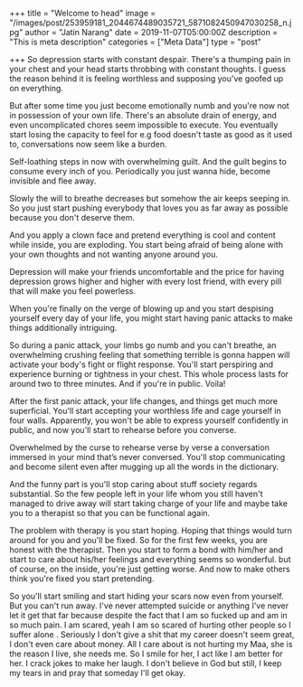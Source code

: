 +++
title = "Welcome to head"
image = "/images/post/253959181_2044674489035721_5871082450947030258_n.jpg"
author = "Jatin Narang"
date = 2019-11-07T05:00:00Z
description = "This is meta description"
categories = ["Meta Data"]
type = "post"

+++
So depression starts with constant despair. There's a thumping pain in your chest and your head starts throbbing with constant thoughts. I guess the reason behind it is feeling worthless and supposing you've goofed up on everything.

But after some time you just become emotionally numb and you're now not in possession of your own life. There's an absolute drain of energy, and even uncomplicated chores seem impossible to execute. You eventually start losing the capacity to feel for e.g food doesn't taste as good as it used to, conversations now seem like a burden.

Self-loathing steps in now with overwhelming guilt. And the guilt begins to consume every inch of you. Periodically you just wanna hide, become invisible and flee away.

Slowly the will to breathe decreases but somehow the air keeps seeping in. So you just start pushing everybody that loves you as far away as possible because you don't deserve them. 

And you apply a clown face and pretend everything is cool and content while inside, you are exploding. You start being afraid of being alone with your own thoughts and not wanting anyone around you.

Depression will make your friends uncomfortable and the price for having depression grows higher and higher with every lost friend, with every pill that will make you feel powerless.

When you're finally on the verge of blowing up and you start despising yourself every day of your life, you might start having panic attacks to make things additionally intriguing.

So during a panic attack, your limbs go numb and you can't breathe, an overwhelming crushing feeling that something terrible is gonna happen will activate your body's fight or flight response. You'll start perspiring and experience burning or tightness in your chest. This whole process lasts for around two to three minutes. And if you're in public. Voila!  

After the first panic attack, your life changes, and things get much more superficial. You'll start accepting your worthless life and cage yourself in four walls. Apparently, you won't be able to express yourself confidently in public, and now you'll start to rehearse before you converse.

Overwhelmed by the curse to rehearse verse by verse a conversation immersed in your mind that’s never conversed. You'll stop communicating
and become silent even after mugging up all the words in the dictionary.

And the funny part is you'll stop caring about stuff society regards substantial. So the few people left in your life whom you still haven't managed to drive away will start taking charge of your life and maybe take you to a therapist so that you can be functional again.

The problem with therapy is you start hoping. Hoping that things would turn around for you and you'll be fixed. So for the first few weeks, you are honest with the therapist. Then you start to form a bond with him/her and start to care about his/her feelings and everything seems so wonderful. but of course, on the inside, you're just getting worse. And now to make others think you're fixed you start pretending. 

So you'll start smiling and start hiding your scars now even from yourself. But you can't run away. I've never attempted suicide or anything I've never let it get that far because despite the fact that I am so fucked up and am in so much pain. I am scared, yeah I am so scared of hurting other people so I suffer alone . Seriously I don't give a shit that my career doesn't seem great, I don't even care about money. All I care about is not hurting my Maa, she is the reason I live, she needs me. So I smile for her, I act like I am better for her. I crack jokes to make her laugh. I don't believe in God but still, I keep my tears in and pray that someday I'll get okay.
